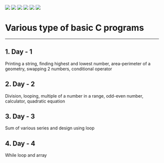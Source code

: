 ![](https://img.shields.io/badge/git-fff7f8?colorA=faf0f0&colorB=fc4242&style=for-the-badge&logo=git)
![](https://img.shields.io/badge/github-fff7f8?colorA=080808&colorB=8a8a8a&style=for-the-badge&logo=github)
![](https://img.shields.io/badge/visual_studio_code-1.47.3-181717?colorA=1873f2&style=for-the-badge&logo=visual-studio-code)
![](https://img.shields.io/badge/for-you-099450?colorA=9cd6ba&colorB=099450&style=for-the-badge)
![](https://img.shields.io/badge/check_it-out-bee5ed?colorA=8a8a8a&colorB=6fa0bf&style=for-the-badge)
![](https://img.shields.io/badge/made_with-C-bee5ed?colorA=f5d72f&colorB=ffa526&style=for-the-badge)
# Various type of basic C programs
---
## 1. Day - 1
Printing a string, finding highest and lowest number, area-perimeter of a geometry, swapping 2 numbers, conditional operator
## 2. Day - 2
Division, looping, multiple of a number in a range, odd-even number, calculator, quadratic equation
## 3. Day - 3
Sum of various series and design using loop
## 4. Day - 4
While loop and array
